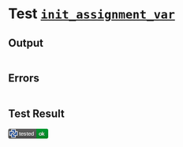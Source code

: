 # Test [`init_assignment_var`](/doc/tests/statement_usage.md#L412)

## Output

```,plain
```

## Errors

```,plain
```

## Test Result

![OK](/doc/tests/.test/init_assignment_var.png)
